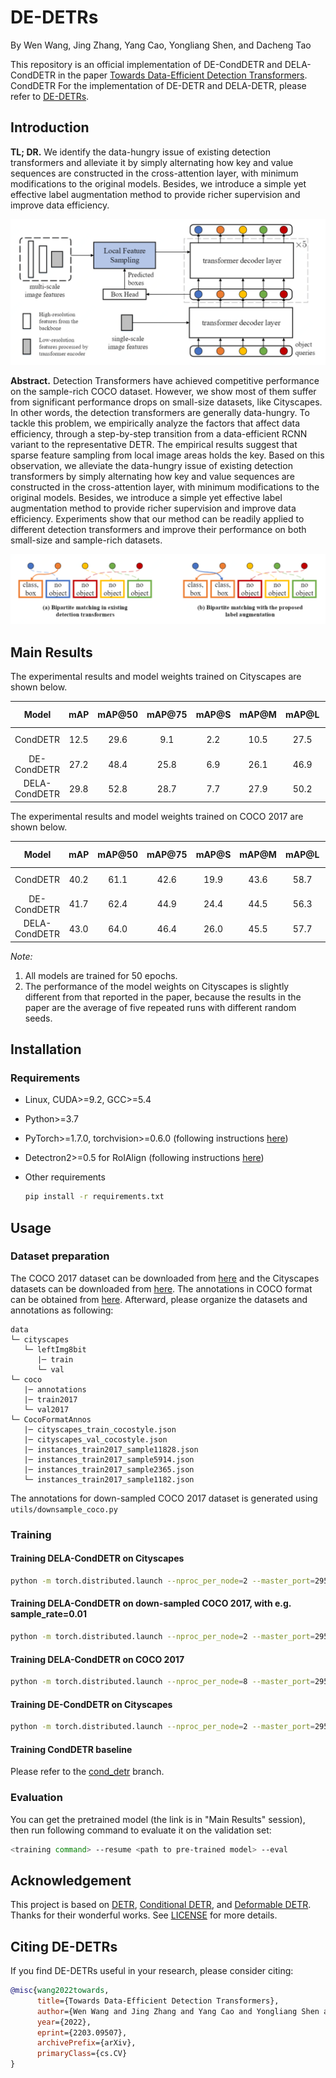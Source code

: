 # DE-DETRs

By Wen Wang, Jing Zhang, Yang Cao, Yongliang Shen, and Dacheng Tao

This repository is an official implementation of DE-CondDETR and DELA-CondDETR in the paper [Towards Data-Efficient Detection Transformers](https://arxiv.org/abs/2203.09507).
CondDETR
For the implementation of DE-DETR and DELA-DETR, please refer to [DE-DETRs](https://github.com/encounter1997/DE-DETRs).

## Introduction

**TL; DR.**  We identify the data-hungry issue of existing detection transformers and alleviate it by simply alternating how key and value sequences are constructed in the cross-attention layer, with minimum modifications to the original models. Besides, we introduce a simple yet effective label augmentation method to provide richer supervision and improve data efficiency.

![DE-DETR](./figs/de-detr.png)

**Abstract.**  Detection Transformers have achieved competitive performance on the sample-rich COCO dataset. However, we show most of them suffer from significant performance drops on small-size datasets, like Cityscapes. In other words, the detection transformers are generally data-hungry. To tackle this problem, we empirically analyze the factors that affect data efficiency, through a step-by-step transition from a data-efficient RCNN variant to the representative DETR. The empirical results suggest that sparse feature sampling from local image areas holds the key. Based on this observation, we alleviate the data-hungry issue of existing detection transformers by simply alternating how key and value sequences are constructed in the cross-attention layer, with minimum modifications to the original models. Besides, we introduce a simple yet effective label augmentation method to provide richer supervision and improve data efficiency. Experiments show that our method can be readily applied to different detection transformers and improve their performance on both small-size and sample-rich datasets.

![Label Augmentation](./figs/label_aug.png)

## Main Results

The experimental results and model weights trained on Cityscapes are shown below.

|       Model       |  mAP  | mAP@50 | mAP@75 | mAP@S | mAP@M | mAP@L | Log & Model |
| :----------------: | :------: | :------: | :------: | :------: | :------: | :------: | :------: |
| CondDETR | 12.5 | 29.6 | 9.1 | 2.2 | 10.5 | 27.5 | [Google Drive](https://drive.google.com/drive/folders/1J7gFZJlAuf6jaKYrrzZjh2qnU0FIFR1z?usp=sharing) |
| DE-CondDETR | 27.2 | 48.4 | 25.8 | 6.9 | 26.1 | 46.9 | [Google Drive](https://drive.google.com/drive/folders/18yEPHxHeNApcDsK4xOz015ff5fhSjILz?usp=sharing) |
| DELA-CondDETR | 29.8 | 52.8 | 28.7 | 7.7 | 27.9 | 50.2 | [Google Drive](https://drive.google.com/drive/folders/1LvhEo-mnxPKQylGWqtGhFmWQjzwZNKyF?usp=sharing) |

The experimental results and model weights trained on COCO 2017 are shown below.

|       Model       |  mAP  | mAP@50 | mAP@75 | mAP@S | mAP@M | mAP@L | Log & Model |
| :----------------: | :------: | :------: | :------: | :------: | :------: | :------: | :------: |
| CondDETR | 40.2 | 61.1 | 42.6 | 19.9 | 43.6 | 58.7 | [Google Drive](https://drive.google.com/drive/folders/158hBEQ2sa2ow_vpDpPNu9ZEalja1Fhns?usp=sharing) |
| DE-CondDETR | 41.7 | 62.4 | 44.9 | 24.4 | 44.5 | 56.3 | [Google Drive](https://drive.google.com/drive/folders/1qy1H6ZOg7uKNZvk9NDaZqKsorR28kzOo?usp=sharing) |
| DELA-CondDETR | 43.0 | 64.0 | 46.4 | 26.0 | 45.5 | 57.7 | [Google Drive](https://drive.google.com/drive/folders/13_P1blcs-HG8YbxA4BHtU8GObXIb9BuZ?usp=sharing) |

*Note:*

1. All models are trained for 50 epochs.
2. The performance of the model weights on Cityscapes is slightly different from that reported in the paper, because the results in the paper are the average of five repeated runs with different random seeds.

## Installation

### Requirements

* Linux, CUDA>=9.2, GCC>=5.4
  
* Python>=3.7
  
* PyTorch>=1.7.0, torchvision>=0.6.0 (following instructions [here](https://pytorch.org/))

* Detectron2>=0.5 for RoIAlign (following instructions [here](https://detectron2.readthedocs.io/en/latest/tutorials/install.html))

* Other requirements
    ```bash
    pip install -r requirements.txt
    ```

## Usage

### Dataset preparation

The COCO 2017 dataset can be downloaded from [here](https://cocodataset.org) and the Cityscapes datasets can be downloaded from [here](https://www.cityscapes-dataset.com/login/). The annotations in COCO format can be obtained from [here](https://drive.google.com/drive/folders/1mRrJT-CjVwNbQ6iRt4VdZguXrH9iJx9i?usp=sharing). Afterward, please organize the datasets and annotations as following:

```
data
└─ cityscapes
   └─ leftImg8bit
      |─ train
      └─ val
└─ coco
   |─ annotations
   |─ train2017
   └─ val2017
└─ CocoFormatAnnos
   |─ cityscapes_train_cocostyle.json
   |─ cityscapes_val_cocostyle.json
   |─ instances_train2017_sample11828.json
   |─ instances_train2017_sample5914.json
   |─ instances_train2017_sample2365.json
   └─ instances_train2017_sample1182.json
```

The annotations for down-sampled COCO 2017 dataset is generated using ```utils/downsample_coco.py```

### Training

#### Training DELA-CondDETR on Cityscapes

```bash
python -m torch.distributed.launch --nproc_per_node=2 --master_port=29501 --use_env main.py --dataset_file cityscapes --coco_path data/cityscapes --batch_size 4 --model dela-cond-detr --repeat_label 2 --nms --wandb
```

#### Training DELA-CondDETR on down-sampled COCO 2017, with e.g. sample_rate=0.01

```bash
python -m torch.distributed.launch --nproc_per_node=2 --master_port=29501 --use_env main.py --dataset_file cocodown --coco_path data/coco --sample_rate 0.01 --batch_size 4 --model dela-cond-detr --repeat_label 2 --nms --wandb
```

#### Training DELA-CondDETR on COCO 2017

```bash
python -m torch.distributed.launch --nproc_per_node=8 --master_port=29501 --use_env main.py --dataset_file coco --coco_path data/coco --batch_size 4 --model dela-cond-detr --repeat_label 2 --nms --wandb
```

#### Training DE-CondDETR on Cityscapes

```bash
python -m torch.distributed.launch --nproc_per_node=2 --master_port=29501 --use_env main.py --dataset_file cityscapes --coco_path data/cityscapes --batch_size 4 --model de-cond-detr --wandb
```

#### Training CondDETR baseline
Please refer to the [cond_detr](https://github.com/encounter1997/DE-CondDETR/tree/cond_detr) branch.

### Evaluation

You can get the pretrained model (the link is in "Main Results" session), then run following command to evaluate it on the validation set:

```bash
<training command> --resume <path to pre-trained model> --eval
```

## Acknowledgement 

This project is based on [DETR](https://github.com/facebookresearch/detr), [Conditional DETR](https://github.com/Atten4Vis/ConditionalDETR), and [Deformable DETR](https://github.com/fundamentalvision/Deformable-DETR). Thanks for their wonderful works. See [LICENSE](./LICENSE) for more details. 


## Citing DE-DETRs
If you find DE-DETRs useful in your research, please consider citing:
```bibtex
@misc{wang2022towards,
      title={Towards Data-Efficient Detection Transformers}, 
      author={Wen Wang and Jing Zhang and Yang Cao and Yongliang Shen and Dacheng Tao},
      year={2022},
      eprint={2203.09507},
      archivePrefix={arXiv},
      primaryClass={cs.CV}
}
```
